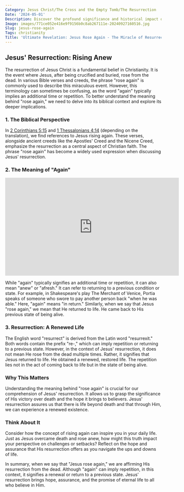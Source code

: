 ```yaml
---
Category: Jesus Christ/The Cross and the Empty Tomb/The Resurrection
Date: '2024-05-01'
Description: Discover the profound significance and historical impact of Jesus rising again in this enlightening article. Explore the resurrection and its implications.
Image: images/771ce052e416e9f9156b0c8ab267111e-20240927160516.jpg
Slug: jesus-rose-again
Tags: christianity
Title: 'Ultimate Revelation: Jesus Rose Again - The Miracle of Resurrection'
---
```


## Jesus' Resurrection: Rising Anew

The resurrection of Jesus Christ is a fundamental belief in Christianity. It is the event where Jesus, after being crucified and buried, rose from the dead. In various Bible verses and creeds, the phrase "rose again" is commonly used to describe this miraculous event. However, this terminology can sometimes be confusing, as the word "again" typically implies an additional time or repetition. To better understand the meaning behind "rose again," we need to delve into its biblical context and explore its deeper implications.

### 1. The Biblical Perspective

In [2 Corinthians 5:15](https://www.bibleref.com/2-Corinthians/5/2-Corinthians-5-15.html) and [1 Thessalonians 4:14](https://www.bibleref.com/1-Thessalonians/4/1-Thessalonians-4-14.html) (depending on the translation), we find references to Jesus rising again. These verses, alongside ancient creeds like the Apostles' Creed and the Nicene Creed, emphasize the resurrection as a central aspect of Christian faith. The phrase "rose again" has become a widely used expression when discussing Jesus' resurrection.

### 2. The Meaning of "Again"


<iframe width="560" height="315" src="https://www.youtube.com/embed/ASFvcAN4p9w" frameborder="0" allow="autoplay; encrypted-media" allowfullscreen></iframe>


While "again" typically signifies an additional time or repetition, it can also mean "anew" or "afresh." It can refer to returning to a previous condition or state. For example, in Shakespeare's play The Merchant of Venice, Portia speaks of someone who swore to pay another person back "when he was able." Here, "again" means "in return." Similarly, when we say that Jesus "rose again," we mean that He returned to life. He came back to His previous state of being alive.

### 3. Resurrection: A Renewed Life

The English word "resurrect" is derived from the Latin word "resurrexit." Both words contain the prefix "re-," which can imply repetition or returning to a previous state. However, in the context of Jesus' resurrection, it does not mean He rose from the dead multiple times. Rather, it signifies that Jesus returned to life. He obtained a renewed, restored life. The repetition lies not in the act of coming back to life but in the state of being alive.

### Why This Matters

Understanding the meaning behind "rose again" is crucial for our comprehension of Jesus' resurrection. It allows us to grasp the significance of His victory over death and the hope it brings to believers. Jesus' resurrection assures us that there is life beyond death and that through Him, we can experience a renewed existence.

### Think About It

Consider how the concept of rising again can inspire you in your daily life. Just as Jesus overcame death and rose anew, how might this truth impact your perspective on challenges or setbacks? Reflect on the hope and assurance that His resurrection offers as you navigate the ups and downs of life.

In summary, when we say that "Jesus rose again," we are affirming His resurrection from the dead. Although "again" can imply repetition, in this context, it signifies a renewal or return to a previous state. Jesus' resurrection brings hope, assurance, and the promise of eternal life to all who believe in Him.